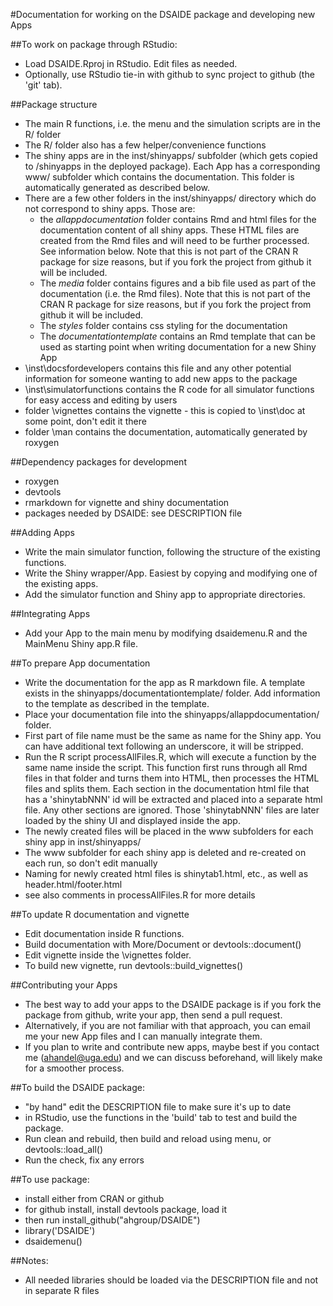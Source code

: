 #Documentation for working on the DSAIDE package and developing new Apps 

##To work on package through RStudio: 
* Load DSAIDE.Rproj in RStudio. Edit files as needed.
* Optionally, use RStudio tie-in with github to sync project to github (the 'git' tab).

##Package structure 
* The main R functions, i.e. the menu and the simulation scripts are in the R/ folder
* The R/ folder also has a few helper/convenience functions
* The shiny apps are in the inst/shinyapps/ subfolder (which gets copied to /shinyapps in the deployed package). Each App has a corresponding www/ subfolder which contains the documentation. This folder is automatically generated as described below.
* There are a few other folders in the inst/shinyapps/ directory which do not correspond to shiny apps. Those are:
    * the _allappdocumentation_ folder contains Rmd and html files for the documentation content of all shiny apps. These HTML files are created from the Rmd files and will need to be further processed. See information below. Note that this is not part of the CRAN R package for size reasons, but if you fork the project from github it will be included.
    * The _media_ folder contains figures and a bib file used as part of the documentation (i.e. the Rmd files). Note that this is not part of the CRAN R package for size reasons, but if you fork the project from github it will be included.
    * The _styles_ folder contains css styling for the documentation
    * The _documentationtemplate_ contains an Rmd template that can be used as starting point when writing documentation for a new Shiny App
* \inst\docsfordevelopers contains this file and any other potential information for someone wanting to add new apps to the package
* \inst\simulatorfunctions contains the R code for all simulator functions for easy access and editing by users
* folder \vignettes contains the vignette - this is copied to \inst\doc at some point, don't edit it there
* folder \man contains the documentation, automatically generated by roxygen

##Dependency packages for development
* roxygen
* devtools
* rmarkdown for vignette and shiny documentation
* packages needed by DSAIDE: see DESCRIPTION file

##Adding Apps
* Write the main simulator function, following the structure of the existing functions.
* Write the Shiny wrapper/App. Easiest by copying and modifying one of the existing apps.
* Add the simulator function and Shiny app to appropriate directories.

##Integrating Apps
* Add your App to the main menu by modifying dsaidemenu.R and the MainMenu Shiny app.R file.

##To prepare App documentation
* Write the documentation for the app as R markdown file. A template exists in the shinyapps/documentationtemplate/ folder. Add information to the template as described in the template. 
* Place your documentation file into the shinyapps/allappdocumentation/ folder. 
* First part of file name must be the same as name for the Shiny app. You can have additional text following an underscore, it will be stripped.  
* Run the R script processAllFiles.R, which will execute a function by the same name inside the script. This function first runs through all Rmd files in that folder and turns them into HTML, then processes the HTML files and splits them. Each section in the documentation html file that has a 'shinytabNNN' id will be extracted and placed into a separate html file. Any other sections are ignored. Those 'shinytabNNN' files are later loaded by the shiny UI and displayed inside the app.
* The newly created files will be placed in the www subfolders for each shiny app in inst/shinyapps/
* The www subfolder for each shiny app is deleted and re-created on each run, so don't edit manually
* Naming for newly created html files is shinytab1.html, etc., as well as header.html/footer.html
* see also comments in processAllFiles.R for more details

##To update R documentation and vignette
* Edit documentation inside R functions. 
* Build documentation with More/Document or devtools::document()
* Edit vignette inside the \vignettes folder.
* To build new vignette, run devtools::build_vignettes()

##Contributing your Apps
* The best way to add your apps to the DSAIDE package is if you fork the package from github, write your app, then send a pull request.
* Alternatively, if you are not familiar with that approach, you can email me your new App files and I can manually integrate them.
* If you plan to write and contribute new apps, maybe best if you contact me (ahandel@uga.edu) and we can discuss beforehand, will likely make for a smoother process.

##To build the DSAIDE package:
* "by hand" edit the DESCRIPTION file to make sure it's up to date
* in RStudio, use the functions in the 'build' tab to test and build the package.
* Run clean and rebuild, then build and reload using menu, or devtools::load_all()
* Run the check, fix any errors 

##To use package:
* install either from CRAN or github
* for github install, install devtools package, load it
* then run install_github("ahgroup/DSAIDE")
* library('DSAIDE') 
* dsaidemenu()

##Notes:
* All needed libraries should be loaded via the DESCRIPTION file and not in separate R files